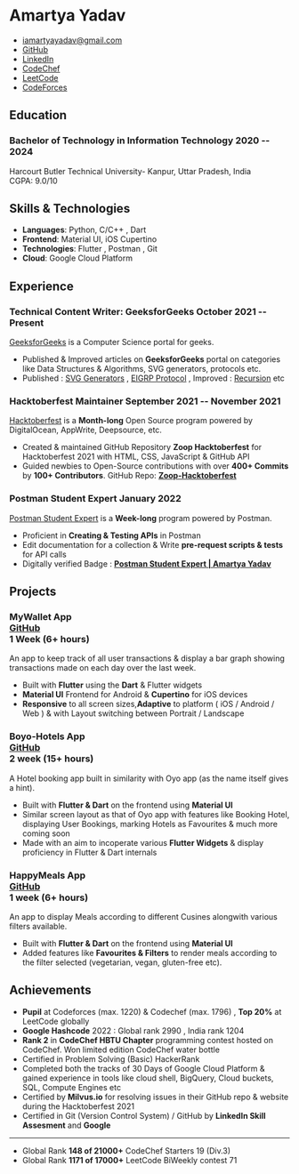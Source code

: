 # Amartya Yadav

- <iamartyayadav@gmail.com>
- [GitHub](https://github.com/iamartyaa)
- [LinkedIn](https://www.linkedin.com/in/iamartyaa/)
- [CodeChef](https://codechef.com/users/evisleye)
- [LeetCode](https://leetcode.com/iamartyaa/)
- [CodeForces](https://codeforces.com/profile/evilseye)

<!-- - [PortFolio](https://iamartyaa.github.io) -->

## Education

### <span class="ed-heading">Bachelor of Technology in Information Technology </span > <span class="technologies">2020 -- 2024 </span>

Harcourt Butler Technical University- Kanpur, Uttar Pradesh, India
<br>
CGPA: 9.0/10 

## Skills & Technologies

- **Languages**: Python, C/C++ , Dart
- **Frontend**: Material UI, iOS Cupertino
- **Technologies**: Flutter , Postman , Git 
- **Cloud**: Google Cloud Platform 

## Experience

### Technical Content Writer: GeeksforGeeks <span class="technologies">October 2021 -- Present</span>

[GeeksforGeeks](https://auth.geeksforgeeks.org/user/iamartyayadav/profile) is a Computer Science portal for geeks.

<!-- #### repo-report <div class="link">[GitHub](https://github.com/ljharb/repo-report)</div> -->

- Published & Improved articles on **GeeksforGeeks** portal on categories like Data Structures & Algorithms, SVG generators, protocols etc.
- Published : [SVG Generators](https://www.geeksforgeeks.org/what-is-svg-generator-in-html5/) , [EIGRP Protocol](https://www.geeksforgeeks.org/what-is-the-benefit-of-eigrp/) , Improved : [Recursion](https://www.geeksforgeeks.org/recursion/) etc

### <span>Hacktoberfest Maintainer</span> <span class="technologies">September 2021 -- November 2021</span>

[Hacktoberfest](https://hacktoberfest.digitalocean.com/) is a **Month-long** Open Source program powered by DigitalOcean, AppWrite, Deepsource, etc.

- Created & maintained GitHub Repository **Zoop Hacktoberfest** for Hacktoberfest 2021 with HTML, CSS, JavaScript & GitHub API 
- Guided newbies to Open-Source contributions with over **400+ Commits** by **100+ Contributors**. GitHub Repo: **[Zoop-Hacktoberfest](https://github.com/evilseye/Zoop-Hacktoberfest)** 

### <span>Postman Student Expert</span> <span class="technologies">January 2022</span>

[Postman Student Expert](https://www.postman.com/company/student-program/) is a **Week-long** program powered by Postman.

- Proficient in **Creating & Testing APIs** in Postman
- Edit documentation for a collection & Write **pre-request scripts & tests** for API calls 
- Digitally verified Badge : **[Postman Student Expert | Amartya Yadav](https://badgr.com/public/assertions/0GUB-Rf7TkCqSkKVWCgsjw?identity__email=iamartyayadav@gmail.com)**

## Projects

### <span class="project-heading">MyWallet App <div class="link">[GitHub](https://github.com/iamartyaa/MyWallet-App) </div></span> <span class="technologies"> 1 Week (6+ hours)</span>

An app to keep track of all user transactions & display a bar graph showing transactions made on each day over the last week.

- Built with **Flutter** using the **Dart** & Flutter widgets
- **Material UI** Frontend for Android & **Cupertino** for iOS devices
- **Responsive** to all screen sizes,**Adaptive** to platform ( iOS / Android / Web ) & with Layout switching between Portrait / Landscape

### <span class="project-heading">Boyo-Hotels App<div class="link">[GitHub](https://github.com/iamartyaa/BoyoHotels-App) </div></span> <span class="technologies">2 week (15+ hours)</span>

A Hotel booking app built in similarity with Oyo app (as the name itself gives a hint).

- Built with **Flutter & Dart** on the frontend using **Material UI**
- Similar screen layout as that of Oyo app with features like Booking Hotel, displaying User Bookings, marking Hotels as Favourites & much more coming soon
- Made with an aim to incoperate various **Flutter Widgets** & display proficiency in Flutter & Dart internals

### <span class="project-heading">HappyMeals App<div class="link">[GitHub](https://github.com/iamartyaa/HappyMeals-App) </div></span> <span class="technologies">1 week (6+ hours)</span>

An app to display Meals according to different Cusines alongwith various filters available.

- Built with **Flutter & Dart** on the frontend using **Material UI**
- Added features like **Favourites & Filters** to render meals according to the filter selected (vegetarian, vegan, gluten-free etc).

## Achievements

- **Pupil** at Codeforces (max. 1220) & Codechef (max. 1796) , **Top 20%** at LeetCode globally
- **Google Hashcode** 2022 : Global rank 2990 , India rank 1204
- **Rank 2** in **CodeChef HBTU Chapter** programming contest hosted on CodeChef. Won limited edition CodeChef water bottle  
- Certified in Problem Solving (Basic) HackerRank 
- Completed both the tracks of 30 Days of Google Cloud Platform & gained experience in tools like cloud shell, BigQuery, Cloud buckets, SQL, Compute Engines etc
- Certified by **Milvus.io** for resolving issues in their GitHub repo & website during the Hacktoberfest 2021
- Certified in Git (Version Control System) / GitHub by **LinkedIn Skill Assesment** and **Google**

---

- Global Rank **148 of 21000+** CodeChef Starters 19 (Div.3)
- Global Rank **1171 of 17000+** LeetCode BiWeekly contest 71 
